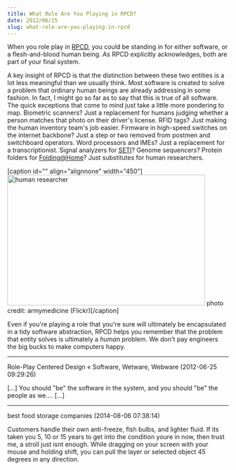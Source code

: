 ```yaml
---
title: What Role Are You Playing in RPCD?
date: 2012/06/25
slug: what-role-are-you-playing-in-rpcd
---
```


When you role play in <a href="/2012/06/20/role-play-centered-design/">RPCD</a>, you could be standing in for either software, or a flesh-and-blood human being. As RPCD explicitly acknowledges, both are part of your final system.

A key insight of RPCD is that the distinction between these two entities is a lot less meaningful than we usually think. Most software is created to solve a problem that ordinary human beings are already addressing in some fashion. In fact, I might go so far as to say that this is true of all software. The quick exceptions that come to mind just take a little more pondering to map. Biometric scanners? Just a replacement for humans judging whether a person matches that photo on their driver's license. RFID tags? Just making the human inventory team's job easier. Firmware in high-speed switches on the internet backbone? Just a step or two removed from postmen and switchboard operators. Word processors and IMEs? Just a replacement for a transcriptionist. Signal analyzers for <a href="http://setiathome.berkeley.edu/" target="_blank">SETI</a>? Genome sequencers? Protein folders for <a href="http://folding.stanford.edu/English/HomePage" target="_blank">Folding@Home</a>? Just substitutes for human researchers.

[caption id="" align="alignnone" width="450"]<a href="http://www.flickr.com/photos/armymedicine/7060713807/"><img class=" " src="http://farm8.staticflickr.com/7136/7060713807_553ea103cd_d.jpg" alt="human researcher" width="450" height="297" /></a> photo credit: armymedicine (Flickr)[/caption]

Even if you're playing a role that you're sure will ultimately be encapsulated in a tidy software abstraction, RPCD helps you remember that the problem that entity solves is ultimately a <em>human</em> problem. We don't pay engineers the big bucks to make computers happy.

---

Role-Play Centered Design &laquo; Software, Wetware, Webware (2012-06-25 09:29:26)

[...] You should "be" the software in the system, and you should "be" the people as we.... [...]

---

best food storage companies (2014-08-06 07:38:14)

Customers handle their own anti-freeze, flsh bulbs, and lighter 
fluid. If its taken you 5, 10 or 15 years to get into the condition youre in now, then trust me, a stroll just 
isnt enough. While dragging on your screen with your mouse and holding 
shift, you can pull the layer or selected object 45 degrees in any direction.